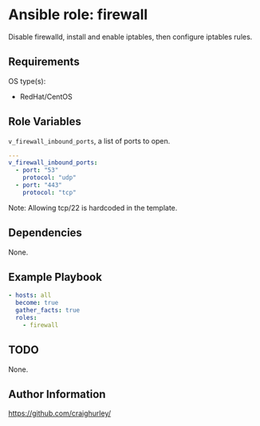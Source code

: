 # Ansible role: firewall

Disable firewalld, install and enable iptables, then configure iptables rules.

## Requirements

OS type(s):

* RedHat/CentOS

## Role Variables

`v_firewall_inbound_ports`, a list of ports to open.

```yaml
---
v_firewall_inbound_ports:
  - port: "53"
    protocol: "udp"
  - port: "443"
    protocol: "tcp"
```

Note: Allowing tcp/22 is hardcoded in the template.

## Dependencies

None.

## Example Playbook

```yaml
- hosts: all
  become: true
  gather_facts: true
  roles:
    - firewall
```

## TODO

None.

## Author Information

<https://github.com/craighurley/>
